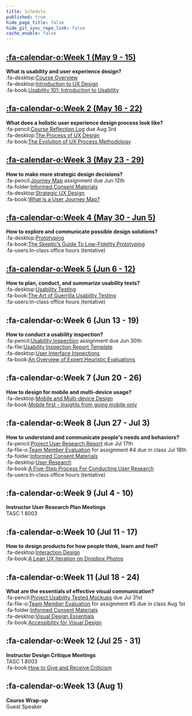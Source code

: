 ```yaml
---
title: Schedule
published: true
hide_page_title: false
hide_git_sync_repo_link: false
cache_enable: false
---
```


## [:fa-calendar-o:Week 1 (May 9 - 15)](/cpt-363/home/module-01)
**What is usability and user experience design?**  
:fa-desktop:[Course Overview](https://demo.hibbittsdesign.org/cpt-363-2018/pdfs/cpt-363-slides-placeholder.pdf)  
:fa-desktop:[Introduction to UX Design](https://demo.hibbittsdesign.org/cpt-363-2018/pdfs/cpt-363-slides-placeholder.pdf)  
:fa-book:[Usability 101: Introduction to Usability](https://www.nngroup.com/articles/usability-101-introduction-to-usability/)  

## [:fa-calendar-o:Week 2 (May 16 - 22)](/cpt-363/home/module-02)
**What does a holistic user experience design process look like?**  
:fa-pencil:[Course Reflection Log](https://sso.canvaslms.com/courses/1413912/assignments/9519528) due Aug 3rd  
:fa-desktop:[The Process of UX Design](https://demo.hibbittsdesign.org/cpt-363-2018/pdfs/cpt-363-slides-placeholder.pdf)  
:fa-book:[The Evolution of UX Process Methodology](https://uxplanet.org/the-evolution-of-ux-process-methodology-47f52557178b)  

## [:fa-calendar-o:Week 3 (May 23 - 29)](/cpt-363/home/module-03)
**How to make more strategic design decisions?**   
:fa-pencil:[Journey Map](https://canvas.sfu.ca/courses/38847/assignments/292821) assignment due Jun 12th  
:fa-folder:[Informed Consent Materials](https://sso.canvaslms.com/courses/1413912/files/folder/Handouts/Informed%20Consent)  
:fa-desktop:[Strategic UX Design](https://demo.hibbittsdesign.org/cpt-363-2018/pdfs/cpt-363-slides-placeholder.pdf)  
:fa-book:[What is a User Journey Map?](https://www.aytech.ca/blog/user-journey-map/)  

## [:fa-calendar-o:Week 4 (May 30 - Jun 5)](/cpt-363/home/module-04)
**How to explore and communicate possible design solutions?**   
:fa-desktop:[Prototyping](https://paulhibbitts.net/cmpt-363-182/pdfs/cmpt-363-182-prototyping.pdf)  
:fa-book:[The Skeptic’s Guide To Low-Fidelity Prototyping](https://www.smashingmagazine.com/2014/10/the-skeptics-guide-to-low-fidelity-prototyping/)  
:fa-users:In-class office hours (tentative)  

## [:fa-calendar-o:Week 5 (Jun 6 - 12)](/cpt-363/home/module-05)
**How to plan, conduct, and summarize usability tests?**  
:fa-desktop:[Usability Testing](https://paulhibbitts.net/cmpt-363-182/pdfs/cmpt-363-182-usability-testing.pdf)  
:fa-book:[The Art of Guerrilla Usability Testing](http://www.uxbooth.com/articles/the-art-of-guerrilla-usability-testing/)  
:fa-users:In-class office hours (tentative)

## :fa-calendar-o:Week 6 (Jun 13 - 19)
**How to conduct a usability inspection?**   
:fa-pencil:[Usability Inspection](https://sso.canvaslms.com/courses/1413912/assignments/9519532) assignment due Jun 30th  
:fa-file:[Usability Inspection Report Template](https://sso.canvaslms.com/courses/1413912/files/folder/Handouts/Usability%20Inspection%20Report%20Template)  
:fa-desktop:[User Interface Inspections](https://paulhibbitts.net/cmpt-363-182/pdfs/cmpt-363-182-user-interface-inspections.pdf)  
:fa-book:[An Overview of Expert Heuristic Evaluations](https://www.uxmatters.com/mt/archives/2014/06/an-overview-of-expert-heuristic-evaluations.php)      
## :fa-calendar-o:Week 7 (Jun 20 - 26)
**How to design for mobile and multi-device usage?**  
:fa-desktop:[Mobile and Multi-device Design](https://paulhibbitts.net/cmpt-363-182/pdfs/cmpt-363-182-mobile-and-multidevice-design.pdf)  
:fa-book:[Mobile first - Insights from going mobile only](http://blog.invisionapp.com/mobile-first-mobile-only/)  

## :fa-calendar-o:Week 8 (Jun 27 - Jul 3)
**How to understand and communicate people's needs and behaviors?**   
:fa-pencil:[Project User Research Report](https://sso.canvaslms.com/courses/1413912/assignments/9519534) due Jul 17th  
:fa-file-o:[Team Member Evaluation](https://sso.canvaslms.com/courses/1413912/files/folder/Handouts/Team%20Member%20Evaluations) for  assignment #4 due in class Jul 18th  
:fa-folder:[Informed Consent Materials](https://sso.canvaslms.com/courses/1413912/files/folder/Handouts/Informed%20Consent)  
:fa-desktop:[User Research](https://paulhibbitts.net/cmpt-363-182/pdfs/cmpt-363-182-user-research.pdf)  
:fa-book:[A Five-Step Process For Conducting User Research](http://www.smashingmagazine.com/2013/09/5-step-process-conducting-user-research/)  
:fa-users:In-class office hours (tentative)  

## :fa-calendar-o:Week 9 (Jul 4 - 10)
**Instructor User Research Plan Meetings**  
TASC 1 8003

## :fa-calendar-o:Week 10 (Jul 11 - 17)
**How to design products for how people think, learn and feel?**  
:fa-desktop:[Interaction Design](https://paulhibbitts.net/cmpt-363-182/pdfs/cmpt-363-182-interaction-design.pdf)  
:fa-book:[A Lean UX Iteration on Dropbox Photos](https://medium.com/bridge-collection/a-lean-ux-iteration-on-dropbox-photos-edfa7b245c27#.fdtsczbnj)

## :fa-calendar-o:Week 11 (Jul 18 - 24)
**What are the essentials of effective visual communication?**   
:fa-pencil:[Project Usability Tested Mockups](https://sso.canvaslms.com/courses/1413912/assignments/9519533) due Jul 31st    
:fa-file-o:[Team Member Evaluation](https://sso.canvaslms.com/courses/1413912/files/folder/Handouts/Team%20Member%20Evaluations) for assignment #5 due in class Aug 1st  
:fa-folder:[Informed Consent Materials](https://sso.canvaslms.com/courses/1413912/files/folder/Handouts/Informed%20Consent)  
:fa-desktop:[Visual Design Essentials](https://paulhibbitts.net/cmpt-363-182/pdfs/cmpt-363-182-visual-design-essentials.pdf)  
:fa-book:[Accessibility for Visual Design](http://www.uxbooth.com/articles/accessibility-visual-design/)  

## :fa-calendar-o:Week 12 (Jul 25 - 31)
**Instructor Design Critique Meetings**  
TASC 1 8003  
:fa-book:[How to Give and Receive Criticism](http://scottberkun.com/essays/35-how-to-give-and-receive-criticism/)

## :fa-calendar-o:Week 13 (Aug 1)
**Course Wrap-up**  
Guest Speaker
